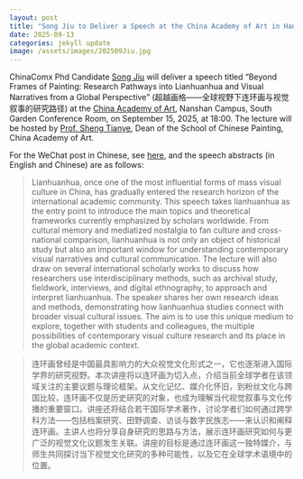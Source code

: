 ```yaml
---
layout: post
title: "Song Jiu to Deliver a Speech at the China Academy of Art in Hangzhou"
date: 2025-09-13
categories: jekyll update
image: /assets/images/202509Jiu.jpg
---
```


ChinaComx Phd Candidate [Song Jiu](https://chinacomx.github.io/team/jiu/) will deliver a speech titled “Beyond Frames of Painting: Research Pathways into Lianhuanhua and Visual Narratives from a Global Perspective” (超越画格——全球视野下连环画与视觉叙事的研究路径) at the [China Academy of Art](https://en.caa.edu.cn/), Nanshan Campus, South Garden Conference Room, on September 15, 2025, at 18:00. The lecture will be hosted by [Prof. Sheng Tianye](https://www.caa.edu.cn/sz/zzjs/shengtianye/zyjl.htm), Dean of the School of Chinese Painting, China Academy of Art.  

For the WeChat post in Chinese, see [here](https://mp.weixin.qq.com/s/tA_ILU2Kmjb3vB8l1RUflA), and the speech abstracts (in English and Chinese) are as follows: 

>Lianhuanhua, once one of the most influential forms of mass visual culture in China, has gradually entered the research horizon of the international academic community. This speech takes lianhuanhua as the entry point to introduce the main topics and theoretical frameworks currently emphasized by scholars worldwide. From cultural memory and mediatized nostalgia to fan culture and cross-national comparison, lianhuanhua is not only an object of historical study but also an important window for understanding contemporary visual narratives and cultural communication. The lecture will also draw on several international scholarly works to discuss how researchers use interdisciplinary methods, such as archival study, fieldwork, interviews, and digital ethnography, to approach and interpret lianhuanhua. The speaker shares her own research ideas and methods, demonstrating how lianhuanhua studies connect with broader visual cultural issues. The aim is to use this unique medium to explore, together with students and colleagues, the multiple possibilities of contemporary visual culture research and its place in the global academic context.

>连环画曾经是中国最具影响力的大众视觉文化形式之一，它也逐渐进入国际学界的研究视野。本次讲座将以连环画为切入点，介绍当前全球学者在该领域关注的主要议题与理论框架。从文化记忆、媒介化怀旧，到粉丝文化与跨国比较，连环画不仅是历史研究的对象，也成为理解当代视觉叙事与文化传播的重要窗口。讲座还将结合若干国际学术著作，讨论学者们如何通过跨学科方法——包括档案研究、田野调查、访谈与数字民族志——来认识和阐释连环画。主讲人也将分享自身研究的思路与方法，展示连环画研究如何与更广泛的视觉文化议题发生关联。讲座的目标是通过连环画这一独特媒介，与师生共同探讨当下视觉文化研究的多种可能性，以及它在全球学术语境中的位置。
